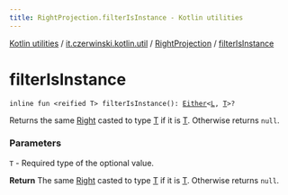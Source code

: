 ```yaml
---
title: RightProjection.filterIsInstance - Kotlin utilities
---
```


[Kotlin utilities](../../index.html) / [it.czerwinski.kotlin.util](../index.html) / [RightProjection](index.html) / [filterIsInstance](./filter-is-instance.html)

# filterIsInstance

`inline fun <reified T> filterIsInstance(): `[`Either`](../-either/index.html)`<`[`L`](index.html#L)`, `[`T`](filter-is-instance.html#T)`>?`

Returns the same [Right](../-right/index.html) casted to type [T](filter-is-instance.html#T) if it is [T](filter-is-instance.html#T). Otherwise returns `null`.

### Parameters

`T` - Required type of the optional value.

**Return**
The same [Right](../-right/index.html) casted to type [T](filter-is-instance.html#T) if it is [T](filter-is-instance.html#T). Otherwise returns `null`.

